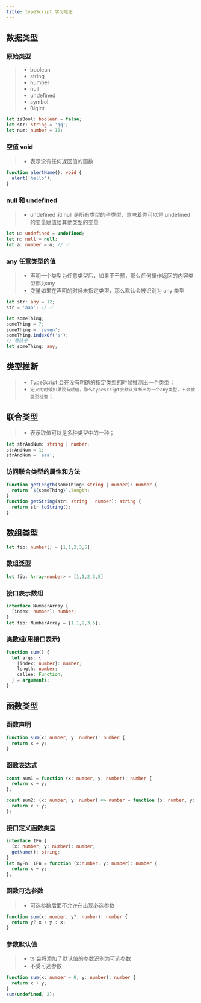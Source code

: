 ```yaml
---
title: typeScript 学习笔记
---
```


## 数据类型
### 原始类型
> - boolean
> - string
> - number
> - null
> - undefined
> - symbol
> - BigInt

```typescript
let isBool: boolean = false;
let str: string = 'qq';
let num: number = 12;
```

### 空值 void
> - 表示没有任何返回值的函数
```typescript
function alertName(): void {
  alert('hello');
}
```

### null 和 undefined
> - undefined 和 null 是所有类型的子类型，意味着你可以将 undefined 的变量赋值给其他类型的变量
```typescript
let u: undefined = undefined;
let n: null = null;
let a: number = u; // ✅
```

### any 任意类型的值
> - 声明一个类型为任意类型后，如果不干预，那么任何操作返回的内容类型都为any
> - 变量如果在声明的时候未指定类型，那么默认会被识别为 any 类型
```typescript
let str: any = 12;
str = 'aaa'; // ✅

let someThing;
someThing = 7;
someThing = 'seven';
someThing.indexOf('s');
// 等价于
let someThing: any;
```

## 类型推断
> - TypeScript 会在没有明确的指定类型的时候推测出一个类型；
> - `定义的时候如果没有赋值，那么typescript会默认推断出为一个any类型，不会被类型检查`；

## 联合类型
> - 表示取值可以是多种类型中的一种；
```typescript
let strAndNum: string | number;
strAndNum = 1;
strAndNum = 'aaa';
```
### 访问联合类型的属性和方法
```typescript
function getLength(someThing: string | number): number {
  return `${someThing}`.length;
}
function getString(str: string | number): string {
  return str.toString();
}
```
## 数组类型
```typescript
let fib: number[] = [1,1,2,3,5];
```
### 数组泛型
```typescript
let fib: Array<number> = [1,1,2,3,5]
```
### 接口表示数组
```typescript
interface NumberArray {
  [index: number]: number;
}
let fib: NumberArray = [1,1,2,3,5];
```
### 类数组(用接口表示)
```typescript
function sum() {
  let args: {
    [index: number]: number;
    length: number;
    callee: Function;
  } = arguments;
}
```

## 函数类型
### 函数声明
```typescript
function sum(x: number, y: number): number {
  return x + y;
}
```

### 函数表达式
```typescript
const sum1 = function (x: number, y: number): number {
  return x + y;
};

const sum2: (x: number, y: number) => number = function (x: number, y: number): number {
  return x + y;
};
```

### 接口定义函数类型
```typescript
interface IFn {
  (x: number, y: number): number;
  getName(): string;
}
let myFn: IFn = function (x:number, y: number): number {
  return x + y;
};
```

### 函数可选参数
> - 可选参数后面不允许在出现必选参数
```typescript
function sum(x: number, y?: number): number {
  return y? x + y : x;
}
```

### 参数默认值
> - ts 会将添加了默认值的参数识别为可选参数
> - 不受可选参数
```typescript
function sum(x: number = 0, y: number): number {
  return x + y;
}
sum(undefined, 2);
```




















